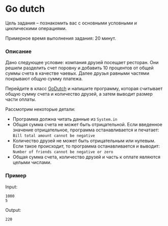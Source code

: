 # Go dutch

Цель задания – познакомить вас с основными условными и циклическими операциями.

Примерное время выполнения задания: 20 минут.

### Описание

Дано следующее условие: компания друзей посещает ресторан. Они решили разделить счет поровну и добавить 10 процентов от общей суммы счета в качестве чаевых. Далее друзья равными частями покрывают общую сумму платежа.

Перейдите в класс  [GoDutch](src/main/java/com/epam/training/student_Samvel_Danielyan/godutch/GoDutch.java) и напишите программу, которая считывает общую сумму счета и количество друзей, а затем выводит размер части оплаты.

Рассмотрим некоторые детали:
- Программа должна читать данные из `System.in`
- Общая сумма счета не может быть отрицательной. Если введенное значение отрицательное, программа останавливается и печатает: `Bill total amount cannot be negative`
- Количество друзей не может быть отрицательным или нулевым. Если такое происходит, то программа останавливается и выводит: `Number of friends cannot be negative or zero`
- Общая сумма счета, количество друзей и часть к оплате являются целыми числами.

### Пример

Input:
```
1000  
5
```
Output:
```
220
```

